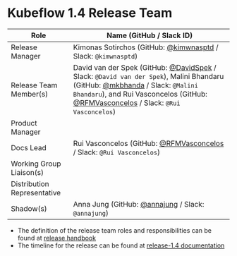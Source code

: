 # Kubeflow 1.4 Release Team

| **Role** | **Name** (**GitHub / Slack ID**) |
|----------|----------------------------------|
| Release Manager | Kimonas Sotirchos (GitHub: [@kimwnasptd](https://github.com/kimwnasptd) / Slack: `@kimwnasptd`) |
| Release Team Member(s) | David van der Spek (GitHub: [@DavidSpek](https://github.com/DavidSpek) / Slack: `@David van der Spek`), Malini Bhandaru (GitHub: [@mkbhanda](https://github.com/mkbhanda) / Slack: `@Malini Bhandaru`), and Rui Vasconcelos (GitHub: [@RFMVasconcelos](https://github.com/RFMVasconcelos) / Slack: `@Rui Vasconcelos`) |
| Product Manager |  |
| Docs Lead | Rui Vasconcelos (GitHub: [@RFMVasconcelos](https://github.com/RFMVasconcelos) / Slack: `@Rui Vasconcelos`) |
| Working Group Liaison(s) |  |
| Distribution Representative |  |
| Shadow(s) | Anna Jung (GitHub: [@annajung](https://github.com/annajung) / Slack: `@annajung`) |

- The definition of the release team roles and responsibilities can be found at [release handbook](../handbook.md)
- The timeline for the release can be found at [release-1.4 documentation](README.md)